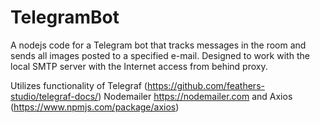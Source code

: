 # TelegramBot

A nodejs code for a Telegram bot that tracks messages in the room and sends all images posted to a specified e-mail. Designed to work with the local SMTP server with the Internet access from behind proxy.

Utilizes functionality of Telegraf (https://github.com/feathers-studio/telegraf-docs/) Nodemailer https://nodemailer.com and Axios (https://www.npmjs.com/package/axios)
